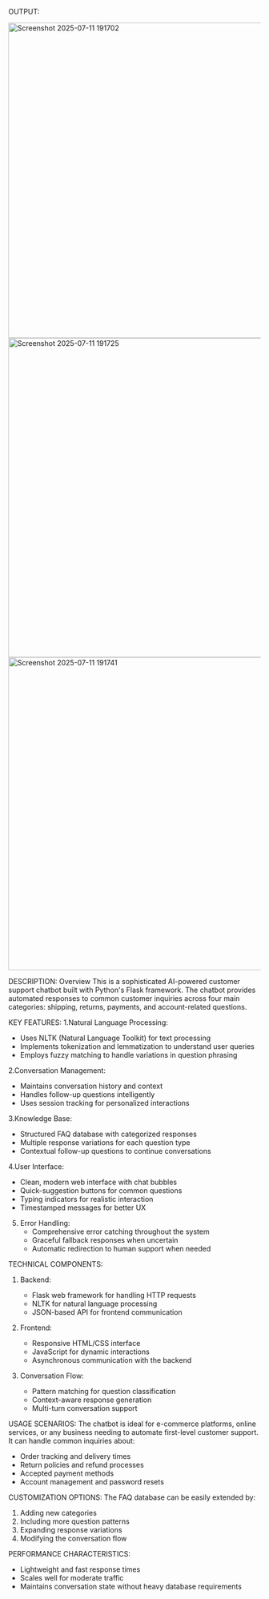OUTPUT:

<img width="1341" height="630" alt="Screenshot 2025-07-11 191702" src="https://github.com/user-attachments/assets/0399c8a4-90c8-4419-90ac-c8755a015710" />


<img width="1354" height="638" alt="Screenshot 2025-07-11 191725" src="https://github.com/user-attachments/assets/dec5d061-7981-4eca-b29f-4c901161d08b" />


<img width="1357" height="625" alt="Screenshot 2025-07-11 191741" src="https://github.com/user-attachments/assets/855e9963-7db6-4a4e-9b89-ea38bd653ae3" />



DESCRIPTION: Overview
This is a sophisticated AI-powered customer support chatbot built with Python's Flask framework. The chatbot provides automated responses to common customer inquiries across four main categories: shipping, returns, payments, and account-related questions.

KEY FEATURES:
1.Natural Language Processing:
   - Uses NLTK (Natural Language Toolkit) for text processing
   - Implements tokenization and lemmatization to understand user queries
   - Employs fuzzy matching to handle variations in question phrasing

2.Conversation Management:
   - Maintains conversation history and context
   - Handles follow-up questions intelligently
   - Uses session tracking for personalized interactions

3.Knowledge Base:
   - Structured FAQ database with categorized responses
   - Multiple response variations for each question type
   - Contextual follow-up questions to continue conversations

4.User Interface:
   - Clean, modern web interface with chat bubbles
   - Quick-suggestion buttons for common questions
   - Typing indicators for realistic interaction
   - Timestamped messages for better UX

5. Error Handling:
   - Comprehensive error catching throughout the system
   - Graceful fallback responses when uncertain
   - Automatic redirection to human support when needed

TECHNICAL COMPONENTS:
1. Backend:
   - Flask web framework for handling HTTP requests
   - NLTK for natural language processing
   - JSON-based API for frontend communication

2. Frontend:
   - Responsive HTML/CSS interface
   - JavaScript for dynamic interactions
   - Asynchronous communication with the backend

3. Conversation Flow:
   - Pattern matching for question classification
   - Context-aware response generation
   - Multi-turn conversation support

USAGE SCENARIOS:
The chatbot is ideal for e-commerce platforms, online services, or any business needing to automate first-level customer support. It can handle common inquiries about:
- Order tracking and delivery times
- Return policies and refund processes
- Accepted payment methods
- Account management and password resets

CUSTOMIZATION OPTIONS:
The FAQ database can be easily extended by:
1. Adding new categories
2. Including more question patterns
3. Expanding response variations
4. Modifying the conversation flow

PERFORMANCE CHARACTERISTICS:
- Lightweight and fast response times
- Scales well for moderate traffic
- Maintains conversation state without heavy database requirements


